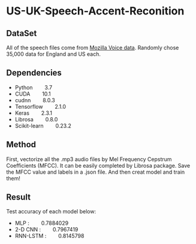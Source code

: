 # US-UK-Speech-Accent-Reconition    


## DataSet  

All of the speech files come from [Mozilla Voice data](https://commonvoice.mozilla.org/en/datasets).
Randomly chose 35,000 data for England and US each.    

## Dependencies  

* Python                 &emsp;&emsp;3.7  
* CUDA                   &emsp;&emsp;10.1  
* cudnn                  &emsp;&emsp;8.0.3  
* Tensorflow             &emsp;&emsp;2.1.0  
* Keras                  &emsp;&emsp;2.3.1  
* Librosa                &emsp;&emsp;0.8.0  
* Scikit-learn           &emsp;&emsp;0.23.2    


## Method  

First, vectorize all the .mp3 audio files by Mel Frequency Cepstrum Coefficients (MFCC). It can be easily completed by Librosa package. Save the MFCC value and labels in a .json file. And then creat model and train them!    


## Result  

Test accuracy of each model below:    

* MLP :              &emsp;&emsp;0.7884029  
* 2-D CNN :          &emsp;&emsp;0.7967419  
* RNN-LSTM :         &emsp;&emsp;0.8145798  
